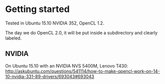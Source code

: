 # Getting started

Tested in Ubuntu 15.10 NVIDIA 352, OpenCL 1.2.

The day we do OpenCL 2.0, it will be put inside a subdirectory and clearly labeled.

## NVIDIA

On Ubuntu 15.10 with an NVIDIA NVS 5400M, Lenovo T430: <http://askubuntu.com/questions/541114/how-to-make-opencl-work-on-14-10-nvidia-331-89-drivers/693043#693043>
